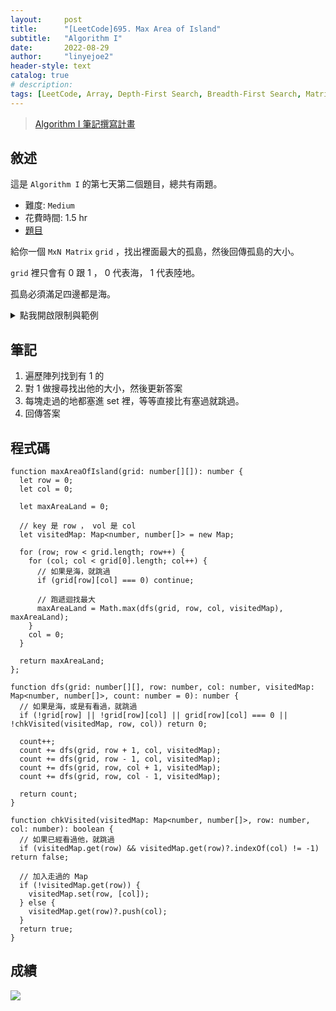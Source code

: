 ```yaml
---
layout:     post
title:      "[LeetCode]695. Max Area of Island"
subtitle:   "Algorithm I"
date:       2022-08-29
author:     "linyejoe2"
header-style: text
catalog: true
# description: 
tags: [LeetCode, Array, Depth-First Search, Breadth-First Search, Matrix, Union Find]
---
```


>[Algorithm I 筆記撰寫計畫](https://linyejoe2.github.io/2022/06/13/leetcode/Data%20Structure/Data%20Structure%20I/Starting-write-Algorithm-I-Note/)

## 敘述

這是 `Algorithm I` 的第七天第二個題目，總共有兩題。

+ 難度: `Medium`
+ 花費時間: 1.5 hr
+ [題目](https://leetcode.com/problems/max-area-of-island/)

給你一個 `MxN Matrix` `grid` ，找出裡面最大的孤島，然後回傳孤島的大小。

<!--more-->

`grid` 裡只會有 0 跟 1 ， 0 代表海， 1 代表陸地。

孤島必須滿足四邊都是海。

<details><summary>點我開啟限制與範例</summary>
    <pre>

**限制:**

+ `m == grid.length`
+ `n == grid[i].length`
+ `1 <= m, n <= 50`
+ `grid[i][j]` is either `0` or `1`.

**Example 1:**

![example-1-jpg](https://assets.leetcode.com/uploads/2021/05/01/maxarea1-grid.jpg)

```=
Input: grid = [
            [0,0,1,0,0,0,0,1,0,0,0,0,0],
            [0,0,0,0,0,0,0,1,1,1,0,0,0],
            [0,1,1,0,1,0,0,0,0,0,0,0,0],
            [0,1,0,0,1,1,0,0,1,0,1,0,0],
            [0,1,0,0,1,1,0,0,1,1,1,0,0],
            [0,0,0,0,0,0,0,0,0,0,1,0,0],
            [0,0,0,0,0,0,0,1,1,1,0,0,0],
            [0,0,0,0,0,0,0,1,1,0,0,0,0]]
Output: 6
Explanation: The answer is not 11, because the island must be connected 4-directionally.
```

**Example 2:**

```=
Input: grid = [[0,0,0,0,0,0,0,0]]
Output: 0
```

</pre></details>

## 筆記

1. 遍歷陣列找到有 1 的
2. 對 1 做搜尋找出他的大小，然後更新答案
3. 每塊走過的地都塞進 set 裡，等等直接比有塞過就跳過。
4. 回傳答案

## 程式碼

```js=
function maxAreaOfIsland(grid: number[][]): number {
  let row = 0;
  let col = 0;

  let maxAreaLand = 0;

  // key 是 row ， vol 是 col
  let visitedMap: Map<number, number[]> = new Map;

  for (row; row < grid.length; row++) {
    for (col; col < grid[0].length; col++) {
      // 如果是海，就跳過
      if (grid[row][col] === 0) continue;

      // 跑遞迴找最大
      maxAreaLand = Math.max(dfs(grid, row, col, visitedMap), maxAreaLand);
    }
    col = 0;
  }

  return maxAreaLand;
};

function dfs(grid: number[][], row: number, col: number, visitedMap: Map<number, number[]>, count: number = 0): number {
  // 如果是海，或是有看過，就跳過
  if (!grid[row] || !grid[row][col] || grid[row][col] === 0 || !chkVisited(visitedMap, row, col)) return 0;

  count++;
  count += dfs(grid, row + 1, col, visitedMap);
  count += dfs(grid, row - 1, col, visitedMap);
  count += dfs(grid, row, col + 1, visitedMap);
  count += dfs(grid, row, col - 1, visitedMap);

  return count;
}

function chkVisited(visitedMap: Map<number, number[]>, row: number, col: number): boolean {
  // 如果已經看過他，就跳過
  if (visitedMap.get(row) && visitedMap.get(row)?.indexOf(col) != -1) return false;

  // 加入走過的 Map
  if (!visitedMap.get(row)) {
    visitedMap.set(row, [col]);
  } else {
    visitedMap.get(row)?.push(col);
  }
  return true;
}
```

## 成績

![](https://i.imgur.com/kxv7HLR.png)

<details style='display:none;'><summary>點我開啟舊寫法/失敗寫法</summary>
<pre>

</pre></details>

<!-- ##### 參考資料 -->